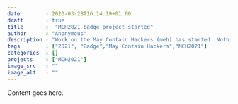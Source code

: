 ```yaml
---
date        : 2020-03-28T16:14:19+01:00
draft       : true
title       :  "MCH2021 badge project started"
author      : "Anonymous"
description : "Work on the May Contain Hackers (meh) has started. Nothing meh about that! :)"
tags        : ["2021", "Badge","May Contain Hackers","MCH2021"]
categories  : []
projects    : ["MCH2021"]
image_src   : ""
image_alt   : ""
---
```


Content goes here.
